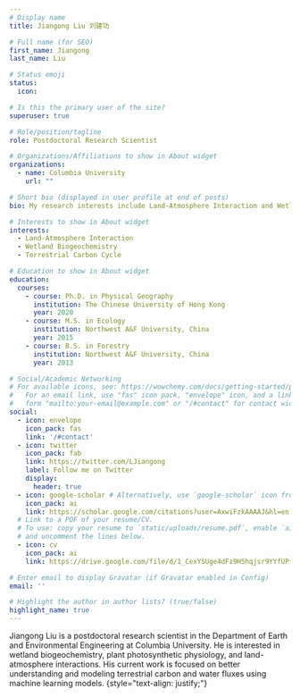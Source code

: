 ```yaml
---
# Display name
title: Jiangong Liu 刘建功

# Full name (for SEO)
first_name: Jiangong
last_name: Liu

# Status emoji
status:
  icon:

# Is this the primary user of the site?
superuser: true

# Role/position/tagline
role: Postdoctoral Research Scientist

# Organizations/Affiliations to show in About widget
organizations:
  - name: Columbia University
    url: ""

# Short bio (displayed in user profile at end of posts)
bio: My research interests include Land-Atmosphere Interaction and Wetland Biogeochemistry.

# Interests to show in About widget
interests:
  - Land-Atmosphere Interaction
  - Wetland Biogeochemistry
  - Terrestrial Carbon Cycle

# Education to show in About widget
education:
  courses:
    - course: Ph.D. in Physical Geography
      institution: The Chinese University of Hong Kong
      year: 2020
    - course: M.S. in Ecology
      institution: Northwest A&F University, China
      year: 2015
    - course: B.S. in Forestry
      institution: Northwest A&F University, China
      year: 2013

# Social/Academic Networking
# For available icons, see: https://wowchemy.com/docs/getting-started/page-builder/#icons
#   For an email link, use "fas" icon pack, "envelope" icon, and a link in the
#   form "mailto:your-email@example.com" or "/#contact" for contact widget.
social:
  - icon: envelope
    icon_pack: fas
    link: '/#contact'
  - icon: twitter
    icon_pack: fab
    link: https://twitter.com/LJiangong
    label: Follow me on Twitter
    display:
      header: true
  - icon: google-scholar # Alternatively, use `google-scholar` icon from `ai` icon pack
    icon_pack: ai
    link: https://scholar.google.com/citations?user=AxwiFzkAAAAJ&hl=en
  # Link to a PDF of your resume/CV.
  # To use: copy your resume to `static/uploads/resume.pdf`, enable `ai` icons in `params.yaml`,
  # and uncomment the lines below.
  - icon: cv
    icon_pack: ai
    link: https://drive.google.com/file/d/1_CexYSUge4dFz9H5hqjsr9YYfUPfOXfm/view?usp=share_link

# Enter email to display Gravatar (if Gravatar enabled in Config)
email: ''

# Highlight the author in author lists? (true/false)
highlight_name: true
---
```


Jiangong Liu is a postdoctoral research scientist in the Department of Earth and Environmental Engineering at Columbia University. He is interested in wetland biogeochemistry, plant photosynthetic physiology, and land-atmosphere interactions. His current work is focused on better understanding and modeling terrestrial carbon and water fluxes using machine learning models.
{style="text-align: justify;"}

